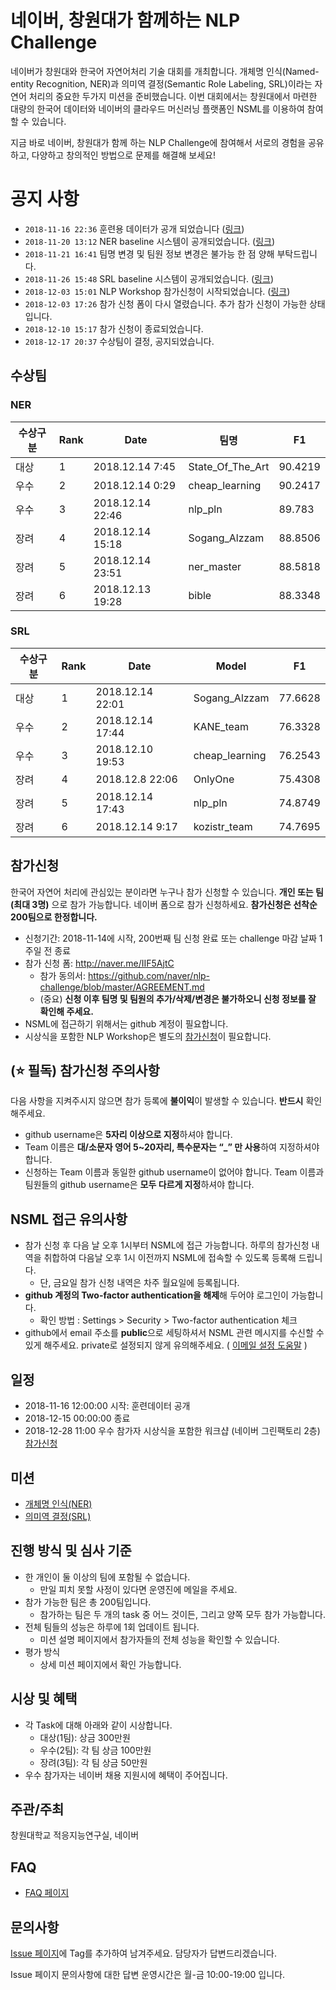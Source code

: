 # 네이버, 창원대가 함께하는 NLP Challenge
네이버가 창원대와 한국어 자연어처리 기술 대회를 개최합니다.
개체명 인식(Named-entity Recognition, NER)과 의미역 결정(Semantic Role Labeling, SRL)이라는 자연어 처리의 중요한 두가지 미션을 준비했습니다.
이번 대회에서는 창원대에서 마련한 대량의 한국어 데이터와 네이버의 클라우드 머신러닝 플랫폼인 NSML를 이용하여 참여할 수 있습니다.

지금 바로 네이버, 창원대가 함께 하는 NLP Challenge에 참여해서
서로의 경험을 공유하고, 다양하고 창의적인 방법으로 문제를 해결해 보세요!

# 공지 사항
- `2018-11-16 22:36` 훈련용 데이터가 공개 되었습니다 ([링크](https://github.com/naver/nlp-challenge/issues/1))
- `2018-11-20 13:12` NER baseline 시스템이 공개되었습니다. ([링크](https://github.com/naver/nlp-challenge/tree/master/missions/ner))
- `2018-11-21 16:41` 팀명 변경 및 팀원 정보 변경은 불가능 한 점 양해 부탁드립니다.
- `2018-11-26 15:48` SRL baseline 시스템이 공개되었습니다. ([링크](https://github.com/naver/nlp-challenge/tree/master/missions/srl))
- `2018-12-03 15:01` NLP Workshop 참가신청이 시작되었습니다. ([링크](https://github.com/naver/nlp-challenge/blob/master/nlp-workshop.md))
- `2018-12-03 17:26` 참가 신청 폼이 다시 열렸습니다. 추가 참가 신청이 가능한 상태입니다.
- `2018-12-10 15:17` 참가 신청이 종료되었습니다.
- `2018-12-17 20:37` 수상팀이 결정, 공지되었습니다.

## 수상팀
### NER

수상구분 | Rank | Date | 팀명 | F1
-- | -- | -- | -- | --
대상 | 1 | 2018.12.14 7:45 | State_Of_The_Art | 90.4219
우수 | 2 | 2018.12.14 0:29 | cheap_learning | 90.2417
우수 | 3 | 2018.12.14 22:46 | nlp_pln | 89.783
장려 | 4 | 2018.12.14 15:18 | Sogang_Alzzam | 88.8506
장려 | 5 | 2018.12.14 23:51 | ner_master | 88.5818
장려 | 6 | 2018.12.13 19:28 | bible | 88.3348


### SRL

수상구분 | Rank | Date | Model | F1
-- | -- | -- | -- | --
대상 | 1 | 2018.12.14 22:01 | Sogang_Alzzam | 77.6628
우수 | 2 | 2018.12.14 17:44 | KANE_team | 76.3328
우수 | 3 | 2018.12.10 19:53 | cheap_learning | 76.2543
장려 | 4 | 2018.12.8 22:06 | OnlyOne | 75.4308
장려 | 5 | 2018.12.14 17:43 | nlp_pln | 74.8749
장려 | 6 | 2018.12.14 9:17 | kozistr_team | 74.7695

## 참가신청
한국어 자연어 처리에 관심있는 분이라면 누구나 참가 신청할 수 있습니다.
**개인 또는 팀(최대 3명)** 으로 참가 가능합니다. 네이버 폼으로 참가 신청하세요.
**참가신청은 선착순 200팀으로 한정합니다.**
- 신청기간: 2018-11-14에 시작, 200번째 팀 신청 완료 또는 challenge 마감 날짜 1주일 전 종료
- 참가 신청 폼: http://naver.me/IIF5AjtC
  - 참가 동의서: https://github.com/naver/nlp-challenge/blob/master/AGREEMENT.md
  - (중요) **신청 이후 팀명 및 팀원의 추가/삭제/변경은 불가하오니 신청 정보를 잘 확인해 주세요.**
- NSML에 접근하기 위해서는 github 계정이 필요합니다.
- 시상식을 포함한 NLP Workshop은 별도의 [참가신청](https://github.com/naver/nlp-challenge/blob/master/nlp-workshop.md)이 필요합니다.

## (:star: 필독) 참가신청 주의사항
다음 사항을 지켜주시지 않으면 참가 등록에 **불이익**이 발생할 수 있습니다. **반드시** 확인해주세요.
- github username은 **5자리 이상으로 지정**하셔야 합니다.
- Team 이름은 **대/소문자 영어 5~20자리, 특수문자는 “_” 만 사용**하여 지정하셔야 합니다.
- 신청하는 Team 이름과 동일한 github username이 없어야 합니다. 
  Team 이름과 팀원들의 github username은 **모두 다르게 지정**하셔야 합니다.

## NSML 접근 유의사항
- 참가 신청 후 다음 날 오후 1시부터 NSML에 접근 가능합니다. 하루의 참가신청 내역을 취합하여 다음날 오후 1시 이전까지 NSML에 접속할 수 있도록 등록해 드립니다.
  - 단, 금요일 참가 신청 내역은 차주 월요일에 등록됩니다.
- **github 계정의 Two-factor authentication을 해제**해 두어야 로그인이 가능합니다.
  - 확인 방법 : Settings > Security > Two-factor authentication 체크
- github에서 email 주소를 **public**으로 세팅하셔서 NSML 관련 메시지를 수신할 수 있게 해주세요. private로 설정되지 않게 유의해주세요. ( [이메일 설정 도움말](https://help.github.com/articles/setting-your-commit-email-address-on-github/) )

## 일정
- 2018-11-16 12:00:00 시작: 훈련데이터 공개
- 2018-12-15 00:00:00 종료
- 2018-12-28 11:00 우수 참가자 시상식을 포함한 워크샵 (네이버 그린팩토리 2층) [참가신청](https://github.com/naver/nlp-challenge/blob/master/nlp-workshop.md)

## 미션
- [개체명 인식(NER)](http://air.changwon.ac.kr/?page_id=10)
- [의미역 결정(SRL)](http://air.changwon.ac.kr/?page_id=14)

## 진행 방식 및 심사 기준
- 한 개인이 둘 이상의 팀에 포함될 수 없습니다.
  - 만일 피치 못할 사정이 있다면 운영진에 메일을 주세요.
- 참가 가능한 팀은 총 200팀입니다.
  - 참가하는 팀은 두 개의 task 중 어느 것이든, 그리고 양쪽 모두 참가 가능합니다.
- 전체 팀들의 성능은 하루에 1회 업데이트 됩니다.
  - 미션 설명 페이지에서 참가자들의 전체 성능을 확인할 수 있습니다.
- 평가 방식
  - 상세 미션 페이지에서 확인 가능합니다.

## 시상 및 혜택
- 각 Task에 대해 아래와 같이 시상합니다.
  - 대상(1팀): 상금 300만원
  - 우수(2팀): 각 팀 상금 100만원
  - 장려(3팀): 각 팀 상금 50만원
- 우수 참가자는 네이버 채용 지원시에 혜택이 주어집니다.

## 주관/주최
창원대학교 적응지능연구실, 네이버

## FAQ
- [FAQ 페이지](https://github.com/naver/nlp-challenge/blob/master/FAQ.md)

## 문의사항
[Issue 페이지](https://github.com/naver/nlp-challenge/issues)에 Tag를 추가하여 남겨주세요. 담당자가 답변드리겠습니다.

Issue 페이지 문의사항에 대한 답변 운영시간은 월-금 10:00-19:00 입니다.
